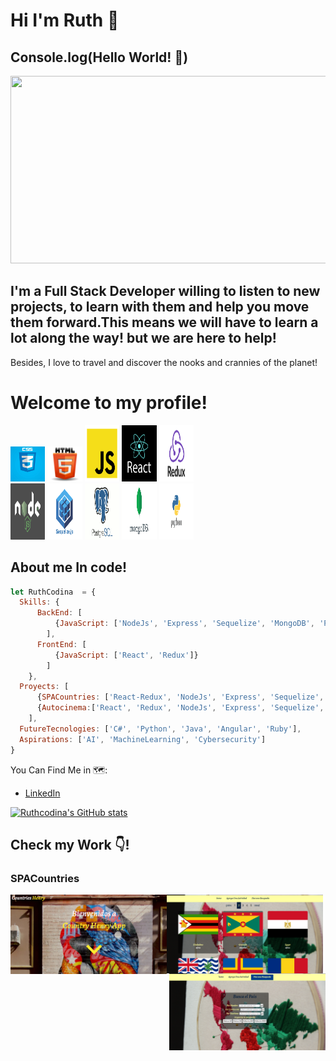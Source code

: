 # Hi I'm Ruth 👋
## Console.log(Hello World! 💛)
<!--   ![Ruth CODINA (1)](https://user-images.githubusercontent.com/78045339/124202547-2ed0f200-daa0-11eb-8741-4be5831794a4.gif) -->
  <img src="https://user-images.githubusercontent.com/78045339/124202547-2ed0f200-daa0-11eb-8741-4be5831794a4.gif" width="1000" height="300" />

## I'm a Full Stack Developer willing to listen to new projects, to learn with them and help you move them forward.This means we will have to learn a lot along the way! but we are here to help!

Besides, I love to travel and discover the nooks and crannies of the planet!

# Welcome to my profile!
<p>
  <code><img width="11%" src="https://github.com/RuthCodina/RuthCodina/blob/main/Imagenes/CSS3.jpg"></code>
  <code><img width="11%" src="https://github.com/RuthCodina/RuthCodina/blob/main/Imagenes/HTML5.png"></code>
  <code><img width="11%" height="90px" src="https://github.com/RuthCodina/RuthCodina/blob/main/Imagenes/JS.png"></code>
  <code><img width="11%" height="90px" src="https://github.com/RuthCodina/RuthCodina/blob/main/Imagenes/React.png"></code>
  <code><img width="11%" height="90px" src="https://github.com/RuthCodina/RuthCodina/blob/main/Imagenes/redux.jpg"></code>
   <br />
  <code><img width="11%"  height="90px"src="https://github.com/RuthCodina/RuthCodina/blob/main/Imagenes/node.png"></code>
  <code><img width="11%" height="90px" src="https://github.com/RuthCodina/RuthCodina/blob/main/Imagenes/sequelize.png"></code>
  <code><img width="11%" height="90px" src="https://github.com/RuthCodina/RuthCodina/blob/main/Imagenes/postgreSQL.png"></code>
  <code><img width="11%" height="90px" src="https://github.com/RuthCodina/RuthCodina/blob/main/Imagenes/nomgoDB.jpg"></code>
  <code><img width="11%" height="90px" src="https://github.com/RuthCodina/RuthCodina/blob/main/Imagenes/Python.png"></code>
  <br />
 </p> 
  
## About me In code!
```js
let RuthCodina  = {
  Skills: {
      BackEnd: [
          {JavaScript: ['NodeJs', 'Express', 'Sequelize', 'MongoDB', 'PostgreSQL']}
        ],
      FrontEnd: [
          {JavaScript: ['React', 'Redux']}
        ]
    },
  Proyects: [
      {SPACountries: ['React-Redux', 'NodeJs', 'Express', 'Sequelize','PostgreSQL']},
      {Autocinema:['React', 'Redux', 'NodeJs', 'Express', 'Sequelize', 'Passport']}
    ],
  FutureTecnologies: ['C#', 'Python', 'Java', 'Angular', 'Ruby'],
  Aspirations: ['AI', 'MachineLearning', 'Cybersecurity']
}
```
You Can Find Me in 🗺️:

- [LinkedIn](www.linkedin.com/in/Ruthcodina)

[![Ruthcodina's GitHub stats](https://github-readme-stats.vercel.app/api?username=Ruthcodina)](https://github.com/anuraghazra/github-readme-stats)

## Check my Work 👇! 
### SPACountries
<div>
<img align="left"  width= "250px" src='Landin Page.png' />
<img align="center" width= "250px" src='https://github.com/RuthCodina/RuthCodina/blob/main/Imagenes/PrincipalCountries.png' />
<img align="right" width= "250px" src='https://github.com/RuthCodina/RuthCodina/blob/main/Imagenes/buscqueda%20Countries.png'/>
<div/>
<!--
**RuthCodina/RuthCodina** is a ✨ _special_ ✨ repository because its `README.md` (this file) appears on your GitHub profile.

Here are some ideas to get you started:

- 🔭 I’m currently working on ...
- 🌱 I’m currently learning ...
- 👯 I’m looking to collaborate on ...
- 🤔 I’m looking for help with ...
- 💬 Ask me about ...
- 📫 How to reach me: ...
- 😄 Pronouns: ...
- ⚡ Fun fact: ...
-->
